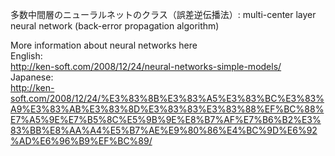 多数中間層のニューラルネットのクラス（誤差逆伝播法）: multi-center layer neural network (back-error propagation algorithm)

More information about neural networks here<br/>
English:<br/>
http://ken-soft.com/2008/12/24/neural-networks-simple-models/ <br/>
Japanese:<br/>
http://ken-soft.com/2008/12/24/%E3%83%8B%E3%83%A5%E3%83%BC%E3%83%A9%E3%83%AB%E3%83%8D%E3%83%83%E3%83%88%EF%BC%88%E7%A5%9E%E7%B5%8C%E5%9B%9E%E8%B7%AF%E7%B6%B2%E3%83%BB%E8%AA%A4%E5%B7%AE%E9%80%86%E4%BC%9D%E6%92%AD%E6%96%B9%EF%BC%89/

